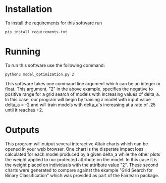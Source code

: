 # Installation

To install the requirements for this software run

```
pip install requirements.txt
```

# Running

To run this software use the following command:

```
python3 model_optimization.py 2
```

This software takes one command line argument which can be an integer or float. This argument, "2" in the above example, specifies the negative to positive range for a grid search of models with increasing values of delta_a. In this case, our program will begin by training a model with input value delta_a = -2 and will train models with delta_a's increasing at a rate of .25 until it reaches +2.

# Outputs

This program will output several interactive Altair charts which can be opened in your web browser. One chart is the disperate impact loss calculated for each model produced by a given delta_a while the other plots the weight applied to our protected attribute on the model. In this case it is the weight placed on individuals with the attribute value "2". These second charts were generated to compare against the example "Grid Search for Binary Classification" which was provided as part of the Fairlearn package.
